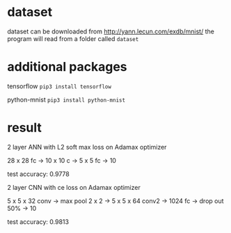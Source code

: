 # dataset
dataset can be downloaded from http://yann.lecun.com/exdb/mnist/ the program will read from a folder called `dataset`

# additional packages
tensorflow `pip3 install tensorflow`

python-mnist `pip3 install python-mnist`

# result
2 layer ANN with L2 soft max loss on Adamax optimizer

28 x 28 fc -> 10 x 10 c -> 5 x 5 fc -> 10

test accuracy: 0.9778

2 layer CNN with ce loss on Adamax optimizer

5 x 5 x 32 conv -> max pool 2 x 2 -> 5 x 5 x 64 conv2 -> 1024 fc -> drop out 50% -> 10

test accuracy: 0.9813
